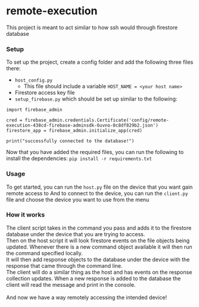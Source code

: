 # remote-execution

This project is meant to act similar to how ssh would through firestore database

### Setup 

To set up the project, create a config folder and add the following three files there: <br>
- `host_config.py`
  - This file should include a variable `HOST_NAME = <your host name>`
- Firestore access key file
- `setup_firebase.py` which should be set up similar to the following:
```
import firebase_admin

cred = firebase_admin.credentials.Certificate('config/remote-execution-438cd-firebase-adminsdk-6uvno-0c8df829b2.json')
firestore_app = firebase_admin.initialize_app(cred)

print("successfully connected to the database!")
```

Now that you have added the required files, you can run the following to install the dependencies:
`pip install -r requirements.txt`

### Usage
To get started, you can run the `host.py` file on the device that you want gain remote access to
And to connect to the device, you can run the `client.py` file and choose the device you want to use from the menu


### How it works
The client script takes in the command you pass and adds it to the firestore database under the device that you are 
trying to access.<br>
Then on the host script it will look firestore events on the file objects being updated. Whenever there is a new command 
object available it will then run the command specified locally.<br> 
It will then add response objects to the database under the device with the response that came through the command line.
<br>The client will do a similar thing as the host and has events on the response collection updates. When a new response
is added to the database the client will read the message and print in the console.
<br><br>
And now we have a way remotely accessing the intended device!